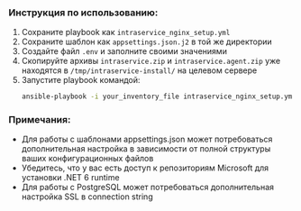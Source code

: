 ### Инструкция по использованию:

1. Сохраните playbook как `intraservice_nginx_setup.yml`
2. Сохраните шаблон как `appsettings.json.j2` в той же директории
3. Создайте файл `.env` и заполните своими значениями
4. Скопируйте архивы `intraservice.zip` и `intraservice.agent.zip` уже находятся в `/tmp/intraservice-install/` на целевом сервере
5. Запустите playbook командой:
   ```bash
   ansible-playbook -i your_inventory_file intraservice_nginx_setup.yml --extra-vars "@.env"
   ```

### Примечания:
- Для работы с шаблонами appsettings.json может потребоваться дополнительная настройка в зависимости от полной структуры ваших конфигурационных файлов
- Убедитесь, что у вас есть доступ к репозиториям Microsoft для установки .NET 6 runtime
- Для работы с PostgreSQL может потребоваться дополнительная настройка SSL в connection string
